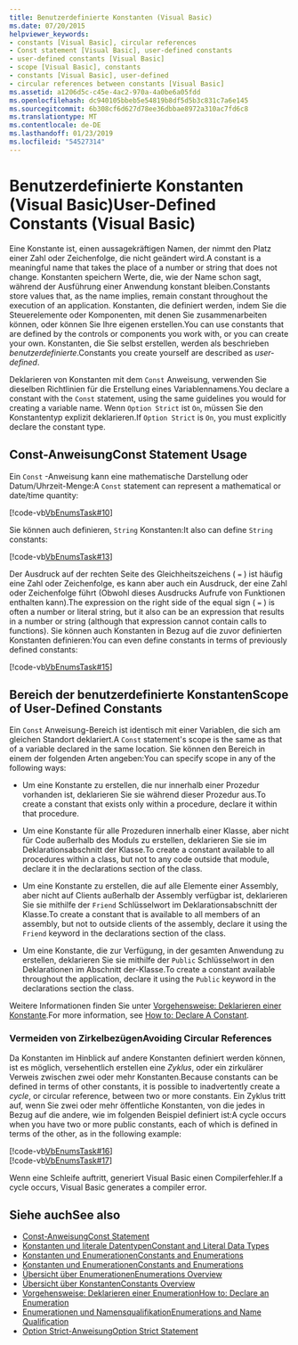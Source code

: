```yaml
---
title: Benutzerdefinierte Konstanten (Visual Basic)
ms.date: 07/20/2015
helpviewer_keywords:
- constants [Visual Basic], circular references
- Const statement [Visual Basic], user-defined constants
- user-defined constants [Visual Basic]
- scope [Visual Basic], constants
- constants [Visual Basic], user-defined
- circular references between constants [Visual Basic]
ms.assetid: a1206d5c-c45e-4ac2-970a-4a0be6a05fdd
ms.openlocfilehash: dc940105bbeb5e54819b8df5d5b3c831c7a6e145
ms.sourcegitcommit: 6b308cf6d627d78ee36dbbae8972a310ac7fd6c8
ms.translationtype: MT
ms.contentlocale: de-DE
ms.lasthandoff: 01/23/2019
ms.locfileid: "54527314"
---
```

# <a name="user-defined-constants-visual-basic"></a><span data-ttu-id="e26f9-102">Benutzerdefinierte Konstanten (Visual Basic)</span><span class="sxs-lookup"><span data-stu-id="e26f9-102">User-Defined Constants (Visual Basic)</span></span>
<span data-ttu-id="e26f9-103">Eine Konstante ist, einen aussagekräftigen Namen, der nimmt den Platz einer Zahl oder Zeichenfolge, die nicht geändert wird.</span><span class="sxs-lookup"><span data-stu-id="e26f9-103">A constant is a meaningful name that takes the place of a number or string that does not change.</span></span> <span data-ttu-id="e26f9-104">Konstanten speichern Werte, die, wie der Name schon sagt, während der Ausführung einer Anwendung konstant bleiben.</span><span class="sxs-lookup"><span data-stu-id="e26f9-104">Constants store values that, as the name implies, remain constant throughout the execution of an application.</span></span> <span data-ttu-id="e26f9-105">Konstanten, die definiert werden, indem Sie die Steuerelemente oder Komponenten, mit denen Sie zusammenarbeiten können, oder können Sie Ihre eigenen erstellen.</span><span class="sxs-lookup"><span data-stu-id="e26f9-105">You can use constants that are defined by the controls or components you work with, or you can create your own.</span></span> <span data-ttu-id="e26f9-106">Konstanten, die Sie selbst erstellen, werden als beschrieben *benutzerdefinierte*.</span><span class="sxs-lookup"><span data-stu-id="e26f9-106">Constants you create yourself are described as *user-defined*.</span></span>  
  
 <span data-ttu-id="e26f9-107">Deklarieren von Konstanten mit dem `Const` Anweisung, verwenden Sie dieselben Richtlinien für die Erstellung eines Variablennamens.</span><span class="sxs-lookup"><span data-stu-id="e26f9-107">You declare a constant with the `Const` statement, using the same guidelines you would for creating a variable name.</span></span> <span data-ttu-id="e26f9-108">Wenn `Option Strict` ist `On`, müssen Sie den Konstantentyp explizit deklarieren.</span><span class="sxs-lookup"><span data-stu-id="e26f9-108">If `Option Strict` is `On`, you must explicitly declare the constant type.</span></span>  
  
## <a name="const-statement-usage"></a><span data-ttu-id="e26f9-109">Const-Anweisung</span><span class="sxs-lookup"><span data-stu-id="e26f9-109">Const Statement Usage</span></span>  
 <span data-ttu-id="e26f9-110">Ein `Const` -Anweisung kann eine mathematische Darstellung oder Datum/Uhrzeit-Menge:</span><span class="sxs-lookup"><span data-stu-id="e26f9-110">A `Const` statement can represent a mathematical or date/time quantity:</span></span>  
  
 [!code-vb[VbEnumsTask#10](../../../../visual-basic/language-reference/statements/codesnippet/VisualBasic/user-defined-constants_1.vb)]  
  
 <span data-ttu-id="e26f9-111">Sie können auch definieren, `String` Konstanten:</span><span class="sxs-lookup"><span data-stu-id="e26f9-111">It also can define `String` constants:</span></span>  
  
 [!code-vb[VbEnumsTask#13](../../../../visual-basic/language-reference/statements/codesnippet/VisualBasic/user-defined-constants_2.vb)]  
  
 <span data-ttu-id="e26f9-112">Der Ausdruck auf der rechten Seite des Gleichheitszeichens ( `=` ) ist häufig eine Zahl oder Zeichenfolge, es kann aber auch ein Ausdruck, der eine Zahl oder Zeichenfolge führt (Obwohl dieses Ausdrucks Aufrufe von Funktionen enthalten kann).</span><span class="sxs-lookup"><span data-stu-id="e26f9-112">The expression on the right side of the equal sign ( `=` ) is often a number or literal string, but it also can be an expression that results in a number or string (although that expression cannot contain calls to functions).</span></span> <span data-ttu-id="e26f9-113">Sie können auch Konstanten in Bezug auf die zuvor definierten Konstanten definieren:</span><span class="sxs-lookup"><span data-stu-id="e26f9-113">You can even define constants in terms of previously defined constants:</span></span>  
  
 [!code-vb[VbEnumsTask#15](../../../../visual-basic/language-reference/statements/codesnippet/VisualBasic/user-defined-constants_3.vb)]  
  
## <a name="scope-of-user-defined-constants"></a><span data-ttu-id="e26f9-114">Bereich der benutzerdefinierte Konstanten</span><span class="sxs-lookup"><span data-stu-id="e26f9-114">Scope of User-Defined Constants</span></span>  
 <span data-ttu-id="e26f9-115">Ein `Const` Anweisung-Bereich ist identisch mit einer Variablen, die sich am gleichen Standort deklariert.</span><span class="sxs-lookup"><span data-stu-id="e26f9-115">A `Const` statement's scope is the same as that of a variable declared in the same location.</span></span> <span data-ttu-id="e26f9-116">Sie können den Bereich in einem der folgenden Arten angeben:</span><span class="sxs-lookup"><span data-stu-id="e26f9-116">You can specify scope in any of the following ways:</span></span>  
  
-   <span data-ttu-id="e26f9-117">Um eine Konstante zu erstellen, die nur innerhalb einer Prozedur vorhanden ist, deklarieren Sie sie während dieser Prozedur aus.</span><span class="sxs-lookup"><span data-stu-id="e26f9-117">To create a constant that exists only within a procedure, declare it within that procedure.</span></span>  
  
-   <span data-ttu-id="e26f9-118">Um eine Konstante für alle Prozeduren innerhalb einer Klasse, aber nicht für Code außerhalb des Moduls zu erstellen, deklarieren Sie sie im Deklarationsabschnitt der Klasse.</span><span class="sxs-lookup"><span data-stu-id="e26f9-118">To create a constant available to all procedures within a class, but not to any code outside that module, declare it in the declarations section of the class.</span></span>  
  
-   <span data-ttu-id="e26f9-119">Um eine Konstante zu erstellen, die auf alle Elemente einer Assembly, aber nicht auf Clients außerhalb der Assembly verfügbar ist, deklarieren Sie sie mithilfe der `Friend` Schlüsselwort im Deklarationsabschnitt der Klasse.</span><span class="sxs-lookup"><span data-stu-id="e26f9-119">To create a constant that is available to all members of an assembly, but not to outside clients of the assembly, declare it using the `Friend` keyword in the declarations section of the class.</span></span>  
  
-   <span data-ttu-id="e26f9-120">Um eine Konstante, die zur Verfügung, in der gesamten Anwendung zu erstellen, deklarieren Sie sie mithilfe der `Public` Schlüsselwort in den Deklarationen im Abschnitt der-Klasse.</span><span class="sxs-lookup"><span data-stu-id="e26f9-120">To create a constant available throughout the application, declare it using the `Public` keyword in the declarations section the class.</span></span>  
  
 <span data-ttu-id="e26f9-121">Weitere Informationen finden Sie unter [Vorgehensweise: Deklarieren einer Konstante](../../../../visual-basic/programming-guide/language-features/constants-enums/how-to-declare-a-constant.md).</span><span class="sxs-lookup"><span data-stu-id="e26f9-121">For more information, see [How to: Declare A Constant](../../../../visual-basic/programming-guide/language-features/constants-enums/how-to-declare-a-constant.md).</span></span>  
  
### <a name="avoiding-circular-references"></a><span data-ttu-id="e26f9-122">Vermeiden von Zirkelbezügen</span><span class="sxs-lookup"><span data-stu-id="e26f9-122">Avoiding Circular References</span></span>  
 <span data-ttu-id="e26f9-123">Da Konstanten im Hinblick auf andere Konstanten definiert werden können, ist es möglich, versehentlich erstellen eine *Zyklus*, oder ein zirkulärer Verweis zwischen zwei oder mehr Konstanten.</span><span class="sxs-lookup"><span data-stu-id="e26f9-123">Because constants can be defined in terms of other constants, it is possible to inadvertently create a *cycle*, or circular reference, between two or more constants.</span></span> <span data-ttu-id="e26f9-124">Ein Zyklus tritt auf, wenn Sie zwei oder mehr öffentliche Konstanten, von die jedes in Bezug auf die andere, wie im folgenden Beispiel definiert ist:</span><span class="sxs-lookup"><span data-stu-id="e26f9-124">A cycle occurs when you have two or more public constants, each of which is defined in terms of the other, as in the following example:</span></span>  
  
 [!code-vb[VbEnumsTask#16](../../../../visual-basic/language-reference/statements/codesnippet/VisualBasic/user-defined-constants_4.vb)]  
[!code-vb[VbEnumsTask#17](../../../../visual-basic/language-reference/statements/codesnippet/VisualBasic/user-defined-constants_5.vb)]  
  
 <span data-ttu-id="e26f9-125">Wenn eine Schleife auftritt, generiert Visual Basic einen Compilerfehler.</span><span class="sxs-lookup"><span data-stu-id="e26f9-125">If a cycle occurs, Visual Basic generates a compiler error.</span></span>  
  
## <a name="see-also"></a><span data-ttu-id="e26f9-126">Siehe auch</span><span class="sxs-lookup"><span data-stu-id="e26f9-126">See also</span></span>
- [<span data-ttu-id="e26f9-127">Const-Anweisung</span><span class="sxs-lookup"><span data-stu-id="e26f9-127">Const Statement</span></span>](../../../../visual-basic/language-reference/statements/const-statement.md)
- [<span data-ttu-id="e26f9-128">Konstanten und literale Datentypen</span><span class="sxs-lookup"><span data-stu-id="e26f9-128">Constant and Literal Data Types</span></span>](../../../../visual-basic/programming-guide/language-features/constants-enums/constant-and-literal-data-types.md)
- [<span data-ttu-id="e26f9-129">Konstanten und Enumerationen</span><span class="sxs-lookup"><span data-stu-id="e26f9-129">Constants and Enumerations</span></span>](../../../../visual-basic/programming-guide/language-features/constants-enums/index.md)
- [<span data-ttu-id="e26f9-130">Konstanten und Enumerationen</span><span class="sxs-lookup"><span data-stu-id="e26f9-130">Constants and Enumerations</span></span>](../../../../visual-basic/language-reference/constants-and-enumerations.md)
- [<span data-ttu-id="e26f9-131">Übersicht über Enumerationen</span><span class="sxs-lookup"><span data-stu-id="e26f9-131">Enumerations Overview</span></span>](../../../../visual-basic/programming-guide/language-features/constants-enums/enumerations-overview.md)
- [<span data-ttu-id="e26f9-132">Übersicht über Konstanten</span><span class="sxs-lookup"><span data-stu-id="e26f9-132">Constants Overview</span></span>](../../../../visual-basic/programming-guide/language-features/constants-enums/constants-overview.md)
- [<span data-ttu-id="e26f9-133">Vorgehensweise: Deklarieren einer Enumeration</span><span class="sxs-lookup"><span data-stu-id="e26f9-133">How to: Declare an Enumeration</span></span>](../../../../visual-basic/programming-guide/language-features/constants-enums/how-to-declare-enumerations.md)
- [<span data-ttu-id="e26f9-134">Enumerationen und Namensqualifikation</span><span class="sxs-lookup"><span data-stu-id="e26f9-134">Enumerations and Name Qualification</span></span>](../../../../visual-basic/programming-guide/language-features/constants-enums/enumerations-and-name-qualification.md)
- [<span data-ttu-id="e26f9-135">Option Strict-Anweisung</span><span class="sxs-lookup"><span data-stu-id="e26f9-135">Option Strict Statement</span></span>](../../../../visual-basic/language-reference/statements/option-strict-statement.md)
